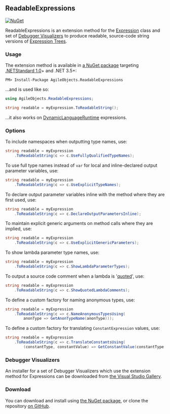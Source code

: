 ## ReadableExpressions

[![NuGet](http://img.shields.io/nuget/v/AgileObjects.ReadableExpressions.svg)](https://www.nuget.org/packages/AgileObjects.ReadableExpressions)

ReadableExpressions is an extension method for the [Expression](https://msdn.microsoft.com/en-us/library/system.linq.expressions.expression.aspx) 
class and set of [Debugger Visualizers](https://marketplace.visualstudio.com/items?itemName=vs-publisher-1232914.ReadableExpressionsVisualizers)
to produce readable, source-code string versions of [Expression Trees](https://msdn.microsoft.com/en-us/library/bb397951.aspx). 

### Usage

The extension method is available in [a NuGet package](https://www.nuget.org/packages/AgileObjects.ReadableExpressions) 
targeting [.NETStandard 1.0](https://blogs.msdn.microsoft.com/dotnet/2016/09/26/introducing-net-standard)+ and 
.NET 3.5+:

```shell
PM> Install-Package AgileObjects.ReadableExpressions
```

...and is used like so:

```csharp
using AgileObjects.ReadableExpressions;

string readable = myExpression.ToReadableString();
```

...it also works on [DynamicLanguageRuntime](https://www.nuget.org/packages/DynamicLanguageRuntime) expressions.

### Options

To include namespaces when outputting type names, use:

```csharp
string readable = myExpression
    .ToReadableString(c => c.UseFullyQualifiedTypeNames);
```

To use full type names instead of `var` for local and inline-declared output parameter variables, use:

```csharp
string readable = myExpression
    .ToReadableString(c => c.UseExplicitTypeNames);
```

To declare output parameter variables inline with the method where they are first used, use:

```csharp
string readable = myExpression
    .ToReadableString(c => c.DeclareOutputParametersInline);
```

To maintain explicit generic arguments on method calls where they are implied, use:

```csharp
string readable = myExpression
    .ToReadableString(c => c.UseExplicitGenericParameters);
```

To show lambda parameter type names, use:

```csharp
string readable = myExpression
    .ToReadableString(c => c.ShowLambdaParameterTypes);
```

To output a source code comment when a lambda is '[quoted](https://stackoverflow.com/questions/3716492/what-does-expression-quote-do-that-expression-constant-can-t-already-do)', use:

```csharp
string readable = myExpression
    .ToReadableString(c => c.ShowQuotedLambdaComments);
```

To define a custom factory for naming anonymous types, use:

```csharp
string readable = myExpression
    .ToReadableString(c => c.NameAnonymousTypesUsing(
        anonType => GetAnonTypeName(anonType)));
```

To define a custom factory for translating `ConstantExpression` values, use:

```csharp
string readable = myExpression
    .ToReadableString(c => c.TranslateConstantsUsing(
        (constantType, constantValue) => GetConstantValue(constantType, constantValue)));
```

### Debugger Visualizers
An installer for a set of Debugger Visualizers which use the extension method for Expressions can be downloaded from 
[the Visual Studio Gallery](https://marketplace.visualstudio.com/items?itemName=vs-publisher-1232914.ReadableExpressionsVisualizers).

### Download
You can download and install using [the NuGet package](https://www.nuget.org/packages/AgileObjects.ReadableExpressions), or 
clone the repository [on GitHub](https://github.com/AgileObjects/ReadableExpressions).
